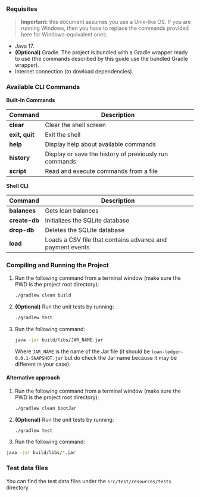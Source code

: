 ### Requisites

> **Important:** this document assumes you use a Unix-like OS. If you are running Windows, then you have to replace the commands provided here for Windows-equivalent ones.

- Java 17.
- **(Optional)** Gradle. The project is bundled with a Gradle wrapper ready to use (the commands described by this guide
  use the bundled Gradle wrapper).
- Internet connection (to dowload dependencies).

### Available CLI Commands

**Built-In Commands**

| Command        | Description                                            |
| -------------- | ------------------------------------------------------ |
| **clear**      | Clear the shell screen                                 |
| **exit, quit** | Exit the shell                                         |
| **help**       | Display help about available commands                  |
| **history**    | Display or save the history of previously run commands |
| **script**     | Read and execute commands from a file                  |

**Shell CLI**

| Command       | Description                                               |
| ------------- | --------------------------------------------------------- |
| **balances**  | Gets loan balances                                        |
| **create-db** | Initializes the SQLite database                           |
| **drop-db**   | Deletes the SQLite database                               |
| **load**      | Loads a CSV file that contains advance and payment events |

### Compiling and Running the Project

1. Run the following command from a terminal window (make sure the PWD is the project root directory):

   ```bash
   ./gradlew clean build
   ```

2. **(Optional)** Run the unit tests by running:

   ```bash
   ./gradlew test
   ```

3. Run the following command:

   ```bash
   java -jar build/libs/JAR_NAME.jar
   ```

   Where `JAR_NAME` is the name of the Jar file (it should be `loan-ledger-0.0.1-SNAPSHOT.jar` but do check the Jar
   name because it may be different in your case).

#### Alternative approach

1. Run the following command from a terminal window (make sure the PWD is the project root directory):

   ```bash
   ./gradlew clean bootJar
   ```

2. **(Optional)** Run the unit tests by running:

   ```bash
   ./gradlew test
   ```

3. Run the following command:

```bash
java -jar build/libs/*.jar
```

### Test data files

You can find the test data files under the `src/test/resources/tests` directory.

